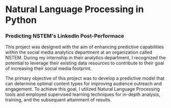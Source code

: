 # Natural Language Processing in Python
### Predicting NSTEM's LinkedIn Post-Performace

This project was designed with the aim of enhancing predictive capabilities within the social media analytics department at an organization called NSTEM. During my internship in their analytics department, I recognized the potential to leverage their existing data resources to contribute to their goal of increasing their social media footprint. 

The primary objective of this project was to develop a predictive model that can determine optimal content types for improving audience outreach and engagement. To achieve this goal, I utilized Natural Language Processing tools and employed supervised learning techniques for in-depth analysis, training, and the subsequent attainment of results.
